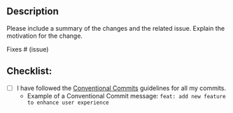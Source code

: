 ## Description

Please include a summary of the changes and the related issue. Explain the motivation for the change.

Fixes # (issue)

## Checklist:

- [ ] I have followed the [Conventional Commits](https://www.conventionalcommits.org/en/v1.0.0/) guidelines for all my commits.
    - Example of a Conventional Commit message: `feat: add new feature to enhance user experience`
